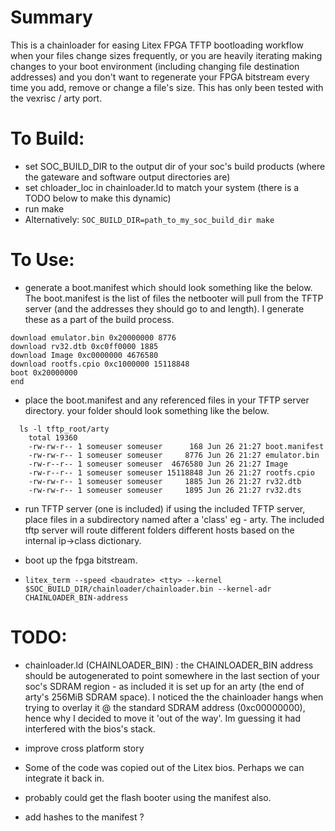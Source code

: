# Summary

This is a chainloader for easing Litex FPGA TFTP bootloading workflow when your files change sizes frequently, or you are heavily iterating making changes to your boot environment (including changing file destination addresses) and you don't want to regenerate your FPGA bitstream every time you add, remove or change a file's size. This has only been tested with the vexrisc / arty port.


# To Build:
* set SOC_BUILD_DIR to the output dir of your soc's build products (where the gateware and software output directories are)
* set chloader_loc in chainloader.ld to match your system (there is a TODO below to make this dynamic)
* run make
* Alternatively: ```SOC_BUILD_DIR=path_to_my_soc_build_dir make```

# To Use:
  *  generate a boot.manifest which should look something like the below. The boot.manifest is the list of files the netbooter will pull from the TFTP server (and the addresses they should go to and length). I generate these as a part of the build process.
```
download emulator.bin 0x20000000 8776
download rv32.dtb 0xc0ff0000 1885
download Image 0xc0000000 4676580
download rootfs.cpio 0xc1000000 15118848
boot 0x20000000
end
```

  * place the boot.manifest and any referenced files in your TFTP server directory. your folder should look something like the below.
```
  ls -l tftp_root/arty
    total 19360
    -rw-rw-r-- 1 someuser someuser      168 Jun 26 21:27 boot.manifest
    -rw-rw-r-- 1 someuser someuser     8776 Jun 26 21:27 emulator.bin
    -rw-r--r-- 1 someuser someuser  4676580 Jun 26 21:27 Image
    -rw-r--r-- 1 someuser someuser 15118848 Jun 26 21:27 rootfs.cpio
    -rw-rw-r-- 1 someuser someuser     1885 Jun 26 21:27 rv32.dtb
    -rw-rw-r-- 1 someuser someuser     1895 Jun 26 21:27 rv32.dts
```


  * run TFTP server (one is included)
     if using the included TFTP server, place files in a subdirectory named after a 'class' eg - arty. The included tftp server will route different folders different hosts based on the internal ip->class dictionary.

  * boot up the fpga bitstream.

  * ```litex_term --speed <baudrate> <tty> --kernel $SOC_BUILD_DIR/chainloader/chainloader.bin --kernel-adr CHAINLOADER_BIN-address```

# TODO:
  * chainloader.ld (CHAINLOADER_BIN) : the CHAINLOADER_BIN address should be autogenerated to point somewhere in the last section of your soc's SDRAM region - as included it is set up for an arty (the end of arty's 256MiB SDRAM space). I noticed the the chainloader hangs when trying to overlay it @ the standard SDRAM address (0xc00000000), hence why I decided to move it 'out of the way'. Im guessing it had interfered with the bios's stack.

  * improve cross platform story
  * Some of the code was copied out of the Litex bios. Perhaps we can integrate it back in.
  * probably could get the flash booter using the manifest also.
  * add hashes to the manifest ?
